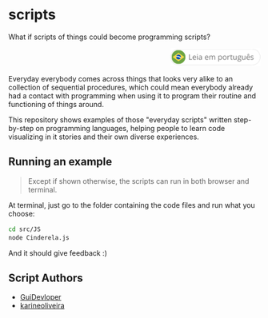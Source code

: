 # scripts

What if scripts of things could become programming scripts?

<div align="right">
  <a href="./README.BR.md">
    <img src="./docs/btn-br.png" alt="go to pt-BR version" width="180px">
  </a>
</div>

Everyday everybody comes across things that looks very alike to an collection of sequential procedures, which could mean everybody already had a contact with programming when using it to program their routine and functioning of things around.

This repository shows examples of those "everyday scripts" written step-by-step on programming languages, helping people to learn code visualizing in it stories and their own diverse experiences.

## Running an example

> Except if shown otherwise, the scripts can run in both browser and terminal.

At terminal, just go to the folder containing the code files and run what you choose:

```sh
cd src/JS
node Cinderela.js
```

And it should give feedback :)

## Script Authors

- [GuiDevloper](https://github.com/GuiDevloper)
- [karineoliveira](https://github.com/karineferreiradeoliveira)